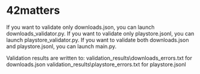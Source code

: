 # 42matters
If you want to validate only downloads.json, you can launch downloads_validator.py.
If you want to validate only playstore.jsonl, you can launch playstore_validator.py.
If you want to validate both downloads.json and playstore.jsonl, you can launch main.py.

Validation results are written to:
	validation_results\downloads_errors.txt for downloads.json
	validation_results\playstore_errors.txt for playstore.jsonl
